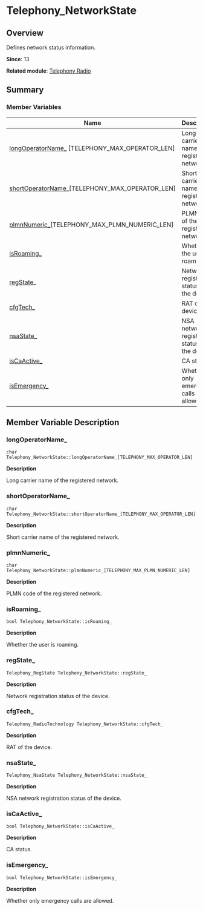# Telephony_NetworkState


## Overview

Defines network status information.

**Since**: 13

**Related module**: [Telephony Radio](ndk-apis-telephony-radio.md)


## Summary


### Member Variables

| Name| Description|
| -------- | -------- |
| [longOperatorName_](#longoperatorname_) [TELEPHONY_MAX_OPERATOR_LEN] | Long carrier name of the registered network.|
| [shortOperatorName_](#shortoperatorname_)[TELEPHONY_MAX_OPERATOR_LEN] | Short carrier name of the registered network.|
| [plmnNumeric_](#plmnnumeric_)[TELEPHONY_MAX_PLMN_NUMERIC_LEN] | PLMN code of the registered network.|
| [isRoaming_](#isroaming_) | Whether the user is roaming.|
| [regState_](#regstate_) | Network registration status of the device.|
| [cfgTech_](#cfgtech_) | RAT of the device.|
| [nsaState_](#nsastate_) | NSA network registration status of the device.|
| [isCaActive_](#iscaactive_) | CA status.|
| [isEmergency_](#isemergency_) | Whether only emergency calls are allowed.|


## Member Variable Description


### longOperatorName_

```
char Telephony_NetworkState::longOperatorName_[TELEPHONY_MAX_OPERATOR_LEN]
```

**Description**

Long carrier name of the registered network.


### shortOperatorName_

```
char Telephony_NetworkState::shortOperatorName_[TELEPHONY_MAX_OPERATOR_LEN]
```

**Description**

Short carrier name of the registered network.


### plmnNumeric_

```
char Telephony_NetworkState::plmnNumeric_[TELEPHONY_MAX_PLMN_NUMERIC_LEN]
```

**Description**

PLMN code of the registered network.


### isRoaming_

```
bool Telephony_NetworkState::isRoaming_
```

**Description**

Whether the user is roaming.

### regState_

```
Telephony_RegState Telephony_NetworkState::regState_
```

**Description**

Network registration status of the device.

### cfgTech_

```
Telephony_RadioTechnology Telephony_NetworkState::cfgTech_
```

**Description**

RAT of the device.

### nsaState_

```
Telephony_NsaState Telephony_NetworkState::nsaState_
```

**Description**

NSA network registration status of the device.

### isCaActive_

```
bool Telephony_NetworkState::isCaActive_
```

**Description**

CA status.

### isEmergency_

```
bool Telephony_NetworkState::isEmergency_
```

**Description**

Whether only emergency calls are allowed.
